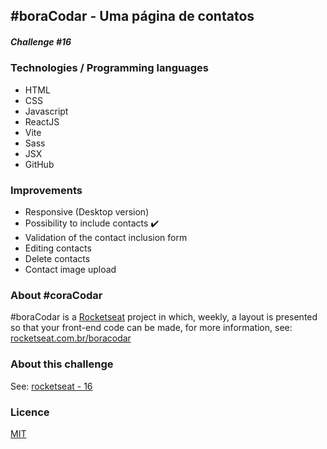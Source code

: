 
## #boraCodar - Uma página de contatos
##### Challenge #16

### Technologies / Programming languages
- HTML
- CSS
- Javascript
- ReactJS
- Vite
- Sass
- JSX
- GitHub

### Improvements
  - Responsive (Desktop version)
  - Possibility to include contacts ✔️
  - Validation of the contact inclusion form
  - Editing contacts
  - Delete contacts
  - Contact image upload

### About #coraCodar
#boraCodar is a [Rocketseat](https://rocketseat.com.br) project  in which, weekly, a layout is presented so that your front-end code can be made, for more information, see: [rocketseat.com.br/boracodar](https://rocketseat.com.br/boracodar)

### About this challenge
See: [rocketseat - 16](https://rocketseat.com.br/boracodar/desafios-anteriores/uma-pagina-de-contatos-desafio-16) 

### Licence
  [MIT](https://choosealicense.com/licenses/mit/)
